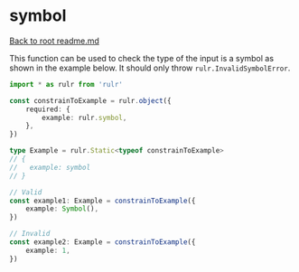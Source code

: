 # symbol

[Back to root readme.md](../../../readme.md)

This function can be used to check the type of the input is a symbol as shown in the example below. It should only throw `rulr.InvalidSymbolError`.

```ts
import * as rulr from 'rulr'

const constrainToExample = rulr.object({
	required: {
		example: rulr.symbol,
	},
})

type Example = rulr.Static<typeof constrainToExample>
// {
//   example: symbol
// }

// Valid
const example1: Example = constrainToExample({
	example: Symbol(),
})

// Invalid
const example2: Example = constrainToExample({
	example: 1,
})
```
